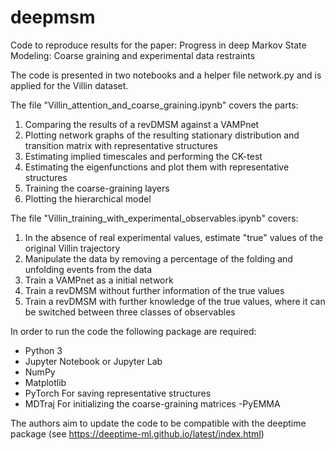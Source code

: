 # deepmsm
Code to reproduce results for the paper: Progress in deep Markov State Modeling: Coarse graining and experimental data restraints

The code is presented in two notebooks and a helper file network.py and is applied for the Villin dataset. 

The file "Villin_attention_and_coarse_graining.ipynb" covers the parts:
1. Comparing the results of a revDMSM against a VAMPnet
2. Plotting network graphs of the resulting stationary distribution and transition matrix with representative structures
3. Estimating implied timescales and performing the CK-test
4. Estimating the eigenfunctions and plot them with representative structures
5. Training the coarse-graining layers
6. Plotting the hierarchical model

The file "Villin_training_with_experimental_observables.ipynb" covers:
1. In the absence of real experimental values, estimate "true" values of the original Villin trajectory
2. Manipulate the data by removing a percentage of the folding and unfolding events from the data
3. Train a VAMPnet as a initial network
4. Train a revDMSM without further information of the true values
5. Train a revDMSM with further knowledge of the true values, where it can be switched between three classes of observables

In order to run the code the following package are required:
- Python 3
- Jupyter Notebook or Jupyter Lab
- NumPy
- Matplotlib
- PyTorch
For saving representative structures 
- MDTraj
For initializing the coarse-graining matrices
-PyEMMA

The authors aim to update the code to be compatible with the deeptime package (see https://deeptime-ml.github.io/latest/index.html)
